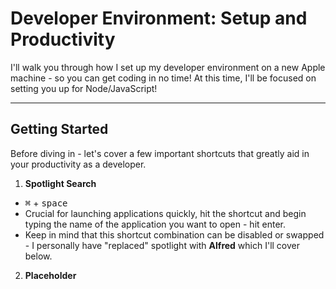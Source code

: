 # Developer Environment: Setup and Productivity

I'll walk you through how I set up my developer environment on a new Apple machine - so you can get coding in no time! At this time, I'll be focused on setting you up for Node/JavaScript!
___

## Getting Started

Before diving in - let's cover a few important shortcuts that greatly aid in your productivity as a developer.

1. **Spotlight Search**
  * <kbd>⌘</kbd> + <kbd>space</kbd>
  * Crucial for launching applications quickly, hit the shortcut and begin typing the name of the application you want to open - hit enter.
  * Keep in mind that this shortcut combination can be disabled or swapped - I personally have "replaced" spotlight with **Alfred** which I'll cover below.

2. **Placeholder**
